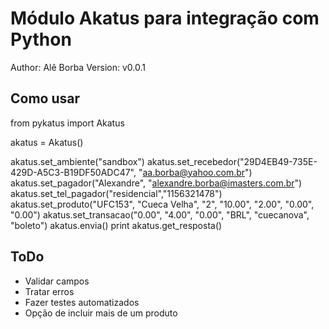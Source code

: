 Módulo Akatus para integração com Python
==========================================

Author: Alê Borba
Version: v0.0.1

Como usar
-------------------------

from pykatus import Akatus

akatus = Akatus()

akatus.set_ambiente("sandbox")
akatus.set_recebedor("29D4EB49-735E-429D-A5C3-B19DF50ADC47", "aa.borba@yahoo.com.br")
akatus.set_pagador("Alexandre", "alexandre.borba@imasters.com.br")
akatus.set_tel_pagador("residencial","1156321478")
akatus.set_produto("UFC153", "Cueca Velha", "2", "10.00", "2.00", "0.00", "0.00")
akatus.set_transacao("0.00", "4.00", "0.00", "BRL", "cuecanova", "boleto")
akatus.envia()
print akatus.get_resposta()

ToDo
----------------
* Validar campos
* Tratar erros
* Fazer testes automatizados
* Opção de incluir mais de um produto
